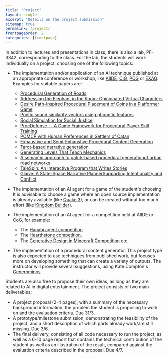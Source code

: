 ```yaml
---
title: "Project"
layout: single
excerpt: "Details on the project submission"
sitemap: true
permalink: /project/
frontpageorder: 2
categories: [frontpage]
---
```


In addition to lectures and presentations in class, there is also a lab, PF-3342, corresponding to the class. For the lab, the students will work individually on a project, choosing one of the following topics:

  - The implementation and/or application of an AI technique published at an appropriate conference or workshop, like [AIIDE](http://aiide.org), [CIG](http://www.ieee-cig.org/), [PCG](https://www.pcgworkshop.com/) or [EXAG](http://exag.org). Examples for suitable papers are:
    * [Procedural Generation of Roads](https://www.researchgate.net/publication/229707505_Procedural_Generation_of_Roads)
    * [Addressing the Elephant in the Room: Opinionated Virtual Characters](http://www.exag.org/wp-content/uploads/2018/10/AIIDE-18_Upload_123.pdf)
    * [Desire Path-Inspired Procedural Placement of Coins in a Platformer Game](http://www.exag.org/wp-content/uploads/2018/10/AIIDE-18_Upload_117.pdf)
    * [Poetic sound similarity vectors using phonetic features](https://aaai.org/ocs/index.php/AIIDE/AIIDE17/paper/view/15879/15227)
    * [Social Simulation for Social Justice](https://www.aaai.org/ocs/index.php/AIIDE/AIIDE17/paper/viewFile/15917/15221)
    * [ProcDefense — A Game Framework for Procedural Player Skill Training](https://www.aaai.org/ocs/index.php/AIIDE/AIIDE17/paper/viewFile/15904/15232)
    * [POMCP with Human Preferences in Settlers of Catan](https://www.aaai.org/ocs/index.php/AIIDE/AIIDE18/paper/viewFile/18091/17217)
    * [Exhaustive and Semi-Exhaustive Procedural Content Generation](https://www.cs.du.edu/~sturtevant/papers/sturtevant18epcg.pdf)
    * [Tarot-based narrative generation](https://dl.acm.org/citation.cfm?id=3235819)
    * [Generating Levels That Teach Mechanics](https://arxiv.org/pdf/1807.06734.pdf)
    * [A semantic approach to patch-based procedural generationof urban road networks](https://www.researchgate.net/profile/Rafael_Bidarra/publication/319370642_A_semantic_approach_to_patch-based_procedural_generation_of_urban_road_networks/links/59c185fca6fdcc69b92bc55a/A-semantic-approach-to-patch-based-procedural-generation-of-urban-road-networks.pdf)
    * [TaleSpin: An Interactive Program that Writes Stories](https://www.cs.utah.edu/nlp/papers/talespin-ijcai77.pdf)
    * [Glaive: A State-Space Narrative PlannerSupporting Intentionality and Conflict](https://www.aaai.org/ocs/index.php/AIIDE/AIIDE14/paper/viewFile/8991/8931)

  - The implementation of an AI agent for a game of the student's choosing. It is advisable to choose a game where an open source implementation is already available (like [Quake 3](https://github.com/id-Software/Quake-III-Arena)), or can be created without too much effort (like [Kingdom Builder](https://tesera.ru/images/items/67425/Kingdom_Builder_Rules_US.pdf)).
  
  - The implementation of an AI agent for a competition held at AIIDE or CoG, for example:
    * The [Hanabi agent competition](http://hanabi.fosslab.uk/index.html)
    * The [Hearthstone competition](https://github.com/ADockhorn/SabberStone), 
    * The [Generative Design in Minecraft Competition](http://gendesignmc.engineering.nyu.edu/) etc.
  
  - The implementation of a procedural content generator. This project type is also expected to use techniques from published work, but focuses more on developing something that can create a variety of outputs. The instructor will provide several suggestions, using Kate Compton's [Generominos](http://www.galaxykate.com/generominos/)
  
Students are also free to propose their own ideas, as long as they are related to AI in digital entertainment. The project consists of two main deliverables:

  * A project proposal (2-4 pages), with a summary of the necessary background information, the problem the student is proposing to work on and the evaluation criteria. Due 31/3.
  * A prototype/milestone submission, demonstrating the feasibility of the project, and a short description of which parts already work/are still missing. Due 3/6.
  * The final delivery, consisting of all code necessary to run the project, as well as a 6-10 page report that contains the technical contribution of the student as well as an illustration of the result, compared against the evaluation criteria described in the proposal. Due 4/7.